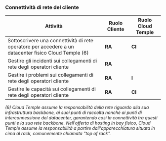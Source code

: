 ### Connettività di rete del cliente

| Attività                                                                                             | Ruolo Cliente | Ruolo Cloud Temple |
|------------------------------------------------------------------------------------------------------|-------------|-------------------|
| Sottoscrivere una connettività di rete operatore per accedere a un datacenter fisico Cloud Temple (6) | __RA__      | __CI__            |
| Gestire gli incidenti sui collegamenti di rete degli operatori cliente                                | __RA__      |                   |
| Gestire i problemi sui collegamenti di rete degli operatori cliente                                   | __RA__      | __I__             |
| Gestire le capacità sui collegamenti di rete degli operatori cliente                                  | __RA__      | __CI__            |

*(6) Cloud Temple assume la responsabilità della rete riguardo alla sua infrastruttura backbone, ai suoi punti di raccolta nonché 
ai punti di interconnessione del datacenter, garantendo così la connettività tra questi punti e la sua rete backbone. 
Nell'offerta di hosting in bay fisico, Cloud Temple assume la responsabilità a partire dall'apparecchiatura situata in cima al rack, comunemente chiamata "top of rack".*